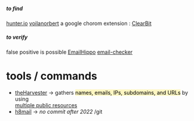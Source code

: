 ##### to find 

[hunter.io](https://hunter.io/)
[voilanorbert](https://www.voilanorbert.com)
a google chorom extension : [ClearBit](https://clearbit.com/)

##### to verify 

false positive is possible
  [EmailHippo](https://tools.emailhippo.com/) 
  [email-checker](https://email-checker.net/)


# tools / commands

- [theHarvester](https://github.com/laramies/theHarvester) -> gathers <mark style="background: #FFF3A3A6;">names, emails, IPs, subdomains, and URLs</mark> by using  
[multiple public resources](https://github.com/laramies/theHarvester#passive-modules)
-   [h8mail](https://github.com/khast3x/h8mail)  -> _no commit after 2022_ /git